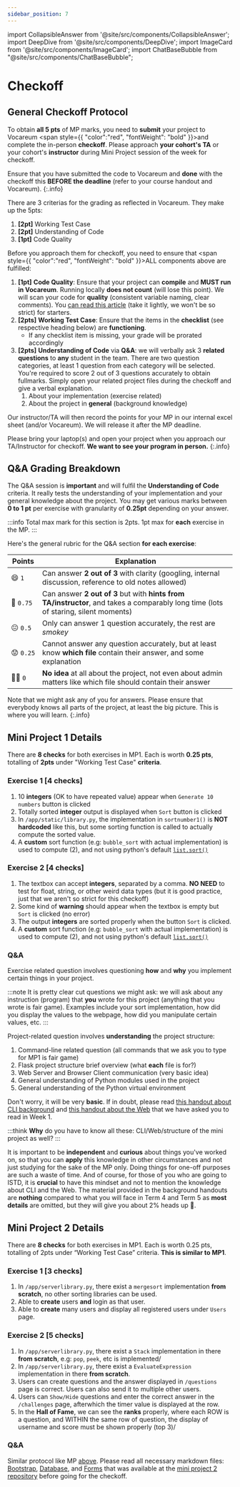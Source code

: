 ```yaml
---
sidebar_position: 7
---
```


import CollapsibleAnswer from '@site/src/components/CollapsibleAnswer';
import DeepDive from '@site/src/components/DeepDive';
import ImageCard from '@site/src/components/ImageCard';
import ChatBaseBubble from "@site/src/components/ChatBaseBubble";

# Checkoff

## General Checkoff Protocol

To obtain **all 5 pts** of MP marks, you need to **submit** your project to Vocareum <span style={{ "color":"red", "fontWeight": "bold" }}>and</span> complete the in-person **checkoff**. Please approach **your cohort's TA** or your cohort's **instructor** during Mini Project session of the week for checkoff.

Ensure that you have submitted the code to Vocareum and **done** with the checkoff this **BEFORE the deadline** (refer to your course handout and Vocareum).
{:.info}

There are 3 criterias for the grading as reflected in Vocareum. They make up the 5pts:

1. **[2pt]** Working Test Case
2. **[2pt]** Understanding of Code
3. **[1pt]** Code Quality

Before you approach them for checkoff, you need to ensure that <span style={{ "color":"red", "fontWeight": "bold" }}>ALL</span> components above are fulfilled:

1. **[1pt]** **Code Quality**: Ensure that your project can **compile** and **MUST run in Vocareum**. Running locally **does not count** (will lose this point). We will scan your code for **quality** (consistent variable naming, clear comments). You [can read this article](https://testdriven.io/blog/clean-code-python/) (take it lightly, we won't be so strict) for starters.
2. **[2pts]** **Working Test Case**: Ensure that the items in the **checklist** (see respective heading below) are **functioning**.
   - If any checklist item is missing, your grade will be prorated accordingly
3. **[2pts]** **Understanding of Code** via **Q&A**: we will verbally ask 3 **related questions** to **any** student in the team. There are two question categories, at least 1 question from each category will be selected. You're required to score 2 out of 3 questions accurately to obtain fullmarks. Simply open your related project files during the checkoff and give a verbal explanation.
   1. About your implementation (exercise related)
   2. About the project in **general** (background knowledge)

Our instructor/TA will then record the points for your MP in our internal excel sheet (and/or Vocareum). We will release it after the MP deadline.

Please bring your laptop(s) and open your project when you approach our TA/Instructor for checkoff. **We want to see your program in person.**
{:.info}

## Q&A Grading Breakdown

The Q&A session is **important** and will fulfil the **Understanding of Code** criteria. It really tests the understanding of your implementation and your general knowledge about the project. You may get various marks between **0 to 1 pt** per exercise with granularity of **0.25pt** depending on your answer.

:::info
Total max mark for this section is 2pts. 1pt max for **each** exercise in the MP.
:::

Here's the general rubric for the Q&A section **for each exercise**:

| Points     | Explanation                                                                                                                         |
| ---------- | ----------------------------------------------------------------------------------------------------------------------------------- |
| 😄 `1`     | Can answer **2 out of 3** with clarity (googling, internal discussion, reference to old notes allowed)                              |
| 🙂 `0.75`  | Can answer **2 out of 3** but with **hints from TA/instructor**, and takes a comparably long time (lots of staring, silent moments) |
| 😐 `0.5`   | Only can answer 1 question accurately, the rest are _smokey_                                                                        |
| 😟 `0.25 ` | Cannot answer any question accurately, but at least know **which file** contain their answer, and some explanation                  |
| 😵‍💫 `0`     | **No idea** at all about the project, not even about admin matters like which file should contain their answer                      |

Note that we might ask any of you for answers. Please ensure that everybody knows all parts of the project, at least the big picture. This is where you will learn.
{:.info}

## Mini Project 1 Details

There are **8 checks** for both exercises in MP1. Each is worth **0.25 pts**, totalling of **2pts** under "Working Test Case" **criteria**.

### Exercise 1 [4 checks]

1. 10 **integers** (OK to have repeated value) appear when `Generate 10 numbers` button is clicked
2. Totally sorted **integer** output is displayed when `Sort` button is clicked
3. In `/app/static/library.py`, the implementation in `sortnumber1()` is **NOT hardcoded** like this, but some sorting function is called to actually compute the sorted value.
4. A **custom** sort function (e.g: `bubble_sort` with actual implementation) is used to compute (2), and not using python's default [`list.sort()`](https://docs.python.org/3/howto/sorting.html)

### Exercise 2 [4 checks]

1. The textbox can accept **integers**, separated by a comma. **NO NEED** to test for float, string, or other weird data types (but it is good practice, just that we aren't so strict for this checkoff)
2. Some kind of **warning** should appear when the textbox is empty but `Sort` is clicked (no error)
3. The output **integers** are sorted properly when the button `Sort` is clicked.
4. A **custom** sort function (e.g: `bubble_sort` with actual implementation) is used to compute (2), and not using python's default [`list.sort()`](https://docs.python.org/3/howto/sorting.html)

### Q&A

Exercise related question involves questioning **how** and **why** you implement certain things in your project.

:::note
It is pretty clear cut questions we might ask: we will ask about any instruction (program) that **you** wrote for this project (anything that you wrote is fair game). Examples include your sort implementation, how did you display the values to the webpage, how did you manipulate certain values, etc.
:::

Project-related question involves **understanding** the project structure:

1. Command-line related question (all commands that we ask you to type for MP1 is fair game)
2. Flask project structure brief overview (what **each** file is for?)
3. Web Server and Browser Client communication (very basic idea)
4. General understanding of Python modules used in the project
5. General understanding of the Python virtual environment

Don't worry, it will be very **basic**. If in doubt, please read [this handout about CLI background](https://data-driven-world.github.io/mini_projects/background-cli) and [this handout about the Web](https://data-driven-world.github.io/mini_projects/background-web) that we have asked you to read in Week 1.

:::think
**Why** do you have to know all these: CLI/Web/structure of the mini project as well?
:::

It is important to be **independent** and **curious** about things you've worked on, so that you can **apply** this knowledge in other circumstances and not just studying for the sake of the MP only. Doing things for one-off purposes are such a waste of time. And of course, for those of you who are going to ISTD, it is **crucial** to have this mindset and not to mention the knowledge about CLI and the Web. The material provided in the background handouts are **nothing** compared to what you will face in Term 4 and Term 5 as **most details** are omitted, but they will give you about 2% heads up 🥹.

## Mini Project 2 Details

There are **8 checks** for both exercises in MP1. Each is worth 0.25 pts, totalling of 2pts under “Working Test Case” criteria. **This is similar to MP1**.

### Exercise 1 [3 checks]

1. In `/app/serverlibrary.py`, there exist a `mergesort` implementation **from scratch**, no other sorting libraries can be used.
2. Able to **create** users **and** login as that user.
3. Able to **create** many users and display all registered users under `Users` page.

### Exercise 2 [5 checks]

1. In `/app/serverlibrary.py`, there exist a `Stack` implementation in there **from scratch**, e.g: `pop`, `peek`, etc is implemented/
2. In `/app/serverlibrary.py`, there exist a `EvaluateExpression` implementation in there **from scratch**.
3. Users can create questions and the answer displayed in `/questions` page is correct. Users can also send it to multiple other users.
4. Users can `Show/Hide` questions and enter the correct answer in the `/challenges` page, afterwhich the timer value is displayed at the row.
5. In the **Hall of Fame**, we can see the **ranks** properly, where each ROW is a question, and WITHIN the same row of question, the display of username and score must be shown properly (top 3)/

### Q&A

Similar protocol like MP [above](http://127.0.0.1:4000/mini_projects/checkoff#qa). Please read all necessary markdown files: [Bootstrap](https://github.com/Data-Driven-World/d2w_mini_projects/blob/master/mp_calc/Bootstrap.md), [Database](https://github.com/Data-Driven-World/d2w_mini_projects/blob/master/mp_calc/Database.md), and [Forms](https://github.com/Data-Driven-World/d2w_mini_projects/blob/master/mp_calc/Forms.md) that was available at the [mini project 2 repository](https://github.com/Data-Driven-World/d2w_mini_projects/tree/master/mp_calc) before going for the checkoff.

<ChatBaseBubble/>

